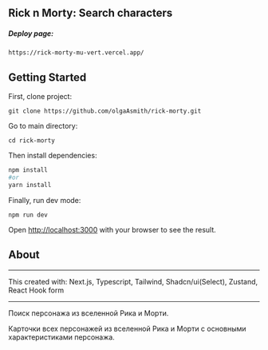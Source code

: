 ## Rick n Morty: Search characters

##### Deploy page:

```
https://rick-morty-mu-vert.vercel.app/
```

## Getting Started

First, clone project:

```
git clone https://github.com/olgaAsmith/rick-morty.git
```
Go to main directory: 
```
cd rick-morty
```
Then install dependencies:

```bash
npm install
#or
yarn install
```
Finally, run dev mode: 

```
npm run dev
```

Open [http://localhost:3000](http://localhost:3000) with your browser to see the result.

## About
---
This created with: Next.js, Typescript, Tailwind, Shadcn/ui(Select), Zustand, React Hook form

---

Поиск персонажа из вселенной Рика и Морти. 

Карточки всех персонажей из вселенной Рика и Морти с основными характеристиками персонажа. 

